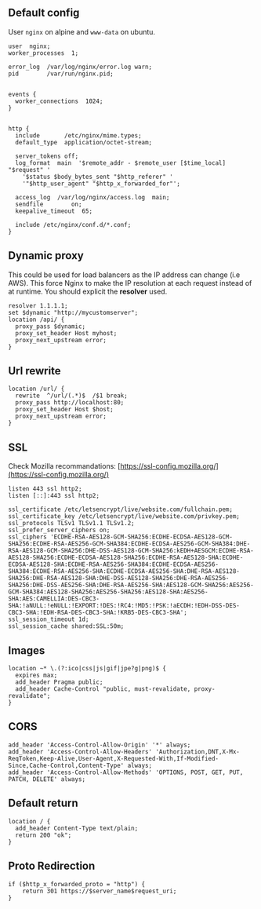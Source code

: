 ## Default config

User `nginx` on alpine and `www-data` on ubuntu.

```nginx
user  nginx;
worker_processes  1;

error_log  /var/log/nginx/error.log warn;
pid        /var/run/nginx.pid;


events {
  worker_connections  1024;
}


http {
  include       /etc/nginx/mime.types;
  default_type  application/octet-stream;

  server_tokens off;
  log_format  main  '$remote_addr - $remote_user [$time_local] "$request" '
    '$status $body_bytes_sent "$http_referer" '
    '"$http_user_agent" "$http_x_forwarded_for"';

  access_log  /var/log/nginx/access.log  main;
  sendfile        on;
  keepalive_timeout  65;

  include /etc/nginx/conf.d/*.conf;
}
```

## Dynamic proxy

This could be used for load balancers as the IP address can change (i.e AWS).
This force Nginx to make the IP resolution at each request instead of at runtime.
You should explicit the **resolver** used.

```nginx
resolver 1.1.1.1;
set $dynamic "http://mycustomserver";
location /api/ {
  proxy_pass $dynamic;
  proxy_set_header Host myhost;
  proxy_next_upstream error;
}
```

## Url rewrite

```nginx
location /url/ {
  rewrite  ^/url/(.*)$  /$1 break;
  proxy_pass http://localhost:80;
  proxy_set_header Host $host;
  proxy_next_upstream error;
}
```

## SSL

Check Mozilla recommandations: [https://ssl-config.mozilla.org/](https://ssl-config.mozilla.org/)

```nginx
listen 443 ssl http2;
listen [::]:443 ssl http2;

ssl_certificate /etc/letsencrypt/live/website.com/fullchain.pem;
ssl_certificate_key /etc/letsencrypt/live/website.com/privkey.pem;
ssl_protocols TLSv1 TLSv1.1 TLSv1.2;
ssl_prefer_server_ciphers on;
ssl_ciphers 'ECDHE-RSA-AES128-GCM-SHA256:ECDHE-ECDSA-AES128-GCM-SHA256:ECDHE-RSA-AES256-GCM-SHA384:ECDHE-ECDSA-AES256-GCM-SHA384:DHE-RSA-AES128-GCM-SHA256:DHE-DSS-AES128-GCM-SHA256:kEDH+AESGCM:ECDHE-RSA-AES128-SHA256:ECDHE-ECDSA-AES128-SHA256:ECDHE-RSA-AES128-SHA:ECDHE-ECDSA-AES128-SHA:ECDHE-RSA-AES256-SHA384:ECDHE-ECDSA-AES256-SHA384:ECDHE-RSA-AES256-SHA:ECDHE-ECDSA-AES256-SHA:DHE-RSA-AES128-SHA256:DHE-RSA-AES128-SHA:DHE-DSS-AES128-SHA256:DHE-RSA-AES256-SHA256:DHE-DSS-AES256-SHA:DHE-RSA-AES256-SHA:AES128-GCM-SHA256:AES256-GCM-SHA384:AES128-SHA256:AES256-SHA256:AES128-SHA:AES256-SHA:AES:CAMELLIA:DES-CBC3-SHA:!aNULL:!eNULL:!EXPORT:!DES:!RC4:!MD5:!PSK:!aECDH:!EDH-DSS-DES-CBC3-SHA:!EDH-RSA-DES-CBC3-SHA:!KRB5-DES-CBC3-SHA';
ssl_session_timeout 1d;
ssl_session_cache shared:SSL:50m;
```

## Images

```nginx
location ~* \.(?:ico|css|js|gif|jpe?g|png)$ {
  expires max;
  add_header Pragma public;
  add_header Cache-Control "public, must-revalidate, proxy-revalidate";
}
```

## CORS

```nginx
add_header 'Access-Control-Allow-Origin' '*' always;
add_header 'Access-Control-Allow-Headers' 'Authorization,DNT,X-Mx-ReqToken,Keep-Alive,User-Agent,X-Requested-With,If-Modified-Since,Cache-Control,Content-Type' always;
add_header 'Access-Control-Allow-Methods' 'OPTIONS, POST, GET, PUT, PATCH, DELETE' always;
```

## Default return

```nginx
location / {
  add_header Content-Type text/plain;
  return 200 "ok";
}
```

## Proto Redirection


```nginx
if ($http_x_forwarded_proto = "http") {
    return 301 https://$server_name$request_uri;
}
```

